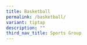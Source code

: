 ```yaml
---
title: Basketball
permalink: /basketball/
variant: tiptap
description: ""
third_nav_title: Sports Group
---
```


